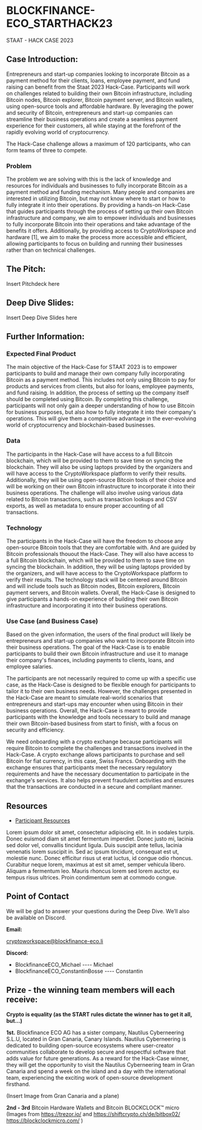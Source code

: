 # BLOCKFINANCE-ECO_STARTHACK23


STAAT - HACK CASE 2023

## Case Introduction:

Entrepreneurs and start-up companies looking to incorporate Bitcoin as a payment method for their clients, loans, employee payment, and fund raising can benefit from the Staat 2023 Hack-Case. Participants will work on challenges related to building their own Bitcoin infrastructure, including Bitcoin nodes, Bitcoin explorer, Bitcoin payment server, and Bitcoin wallets, using open-source tools and affordable hardware. By leveraging the power and security of Bitcoin, entrepreneurs and start-up companies can streamline their business operations and create a seamless payment experience for their customers, all while staying at the forefront of the rapidly evolving world of cryptocurrency.

The Hack-Case challenge allows a maximum of 120 participants, who can form teams of three to compete.

### Problem

The problem we are solving with this is the lack of knowledge and resources for individuals and businesses to fully incorporate Bitcoin as a payment method and funding mechanism. Many people and companies are interested in utilizing Bitcoin, but may not know where to start or how to fully integrate it into their operations. By providing a hands-on Hack-Case that guides participants through the process of setting up their own Bitcoin infrastructure and company, we aim to empower individuals and businesses to fully incorporate Bitcoin into their operations and take advantage of the benefits it offers. Additionally, by providing access to CryptoWorkspace and hardware [1], we aim to make the process more accessible and efficient, allowing participants to focus on building and running their businesses rather than on technical challenges.


## The Pitch:

Insert Pitchdeck here

## Deep Dive Slides:

Insert Deep Dive Slides here

## Further Information:

### Expected Final Product

The main objective of the Hack-Case for STAAT 2023 is to empower participants to build and manage their own company fully incorporating Bitcoin as a payment method. This includes not only using Bitcoin to pay for products and services from clients, but also for loans, employee payments, and fund raising. In addition, the process of setting up the company itself should be completed using Bitcoin. By completing this challenge, participants will not only gain a deeper understanding of how to use Bitcoin for business purposes, but also how to fully integrate it into their company's operations. This will give them a competitive advantage in the ever-evolving world of cryptocurrency and blockchain-based businesses.

### Data

The participants in the Hack-Case will have access to a full Bitcoin blockchain, which will be provided to them to save time on syncing the blockchain. They will also be using laptops provided by the organizers and will have access to the CryptoWorkspace platform to verify their results. Additionally, they will be using open-source Bitcoin tools of their choice and will be working on their own Bitcoin infrastructure to incorporate it into their business operations. The challenge will also involve using various data related to Bitcoin transactions, such as transaction lookups and CSV exports, as well as metadata to ensure proper accounting of all transactions.

### Technology

The participants in the Hack-Case will have the freedom to choose any open-source Bitcoin tools that they are comfortable with. And are guided by Bitcoin professionals thouout the Hack-Case. They will also have access to a full Bitcoin blockchain, which will be provided to them to save time on syncing the blockchain. In addition, they will be using laptops provided by the organizers, and will have access to the CryptoWorkspace platform to verify their results. The technology stack will be centered around Bitcoin and will include tools such as Bitcoin nodes, Bitcoin explorers, Bitcoin payment servers, and Bitcoin wallets. Overall, the Hack-Case is designed to give participants a hands-on experience of building their own Bitcoin infrastructure and incorporating it into their business operations.

### Use Case (and Business Case)

Based on the given information, the users of the final product will likely be entrepreneurs and start-up companies who want to incorporate Bitcoin into their business operations. The goal of the Hack-Case is to enable participants to build their own Bitcoin infrastructure and use it to manage their company's finances, including payments to clients, loans, and employee salaries.

The participants are not necessarily required to come up with a specific use case, as the Hack-Case is designed to be flexible enough for participants to tailor it to their own business needs. However, the challenges presented in the Hack-Case are meant to simulate real-world scenarios that entrepreneurs and start-ups may encounter when using Bitcoin in their business operations. Overall, the Hack-Case is meant to provide participants with the knowledge and tools necessary to build and manage their own Bitcoin-based business from start to finish, with a focus on security and efficiency.

We need onboarding with a crypto exchange because participants will require Bitcoin to complete the challenges and transactions involved in the Hack-Case. A crypto exchange allows participants to purchase and sell Bitcoin for fiat currency, in this case, Swiss Francs. Onboarding with the exchange ensures that participants meet the necessary regulatory requirements and have the necessary documentation to participate in the exchange's services. It also helps prevent fraudulent activities and ensures that the transactions are conducted in a secure and compliant manner.

## Resources

- [Participant Resources](/participant_resources)

Lorem ipsum dolor sit amet, consectetur adipiscing elit. In in sodales turpis. Donec euismod diam sit amet fermentum imperdiet. Donec justo mi, lacinia sed dolor vel, convallis tincidunt ligula. Duis suscipit ante tellus, lacinia venenatis lorem suscipit in. Sed ac ipsum tincidunt, consequat est ut, molestie nunc. Donec efficitur risus ut erat luctus, id congue odio rhoncus. Curabitur neque lorem, maximus at est sit amet, semper vehicula libero. Aliquam a fermentum leo. Mauris rhoncus lorem sed lorem auctor, eu tempus risus ultrices. Proin condimentum sem at commodo congue.

## Point of Contact

We will be glad to answer your questions during the Deep Dive. We’ll also be available on Discord.

__Email:__

cryptoworkspace@blockfinance-eco.li

__Discord:__

- BlockfinanceECO_Michael             ---- Michael
- BlockfinanceECO_ConstantinBosse     ---- Constantin


## Prize - the winning team members will each receive:

__Crypto is equality 
(as the START rules dictate the winner has to get it all, but…)__

__1st.__  Blockfinance ECO AG has a sister company, Nautilus Cyberneering S.L.U, located in Gran Canaria, Canary Islands. Nautilus Cyberneering is dedicated to building open-source ecosystems where user-creator communities collaborate to develop secure and respectful software that adds value for future generations. As a reward for the Hack-Case winner, they will get the opportunity to visit the Nautilus Cyberneering team in Gran Canaria and spend a week on the island and a day with the international team, experiencing the exciting work of open-source development firsthand.

(Insert Image from Gran Canaria and a plane)

__2nd - 3rd__	Bitcoin Hardware Wallets and Bitcoin BLOCKCLOCK™ micro
(Images from https://trezor.io/ and https://shiftcrypto.ch/de/bitbox02/ https://blockclockmicro.com/ ) 


